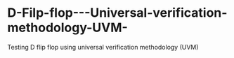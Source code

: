 # D-Filp-flop---Universal-verification-methodology-UVM-
Testing D flip flop using universal verification methodology (UVM)
